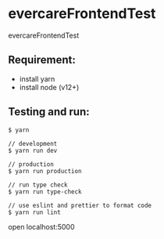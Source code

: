 # evercareFrontendTest

evercareFrontendTest

## Requirement:
 - install yarn
 - install node (v12+)

## Testing and run:
```
$ yarn

// development
$ yarn run dev

// production
$ yarn run production

// run type check
$ yarn run type-check

// use eslint and prettier to format code
$ yarn run lint
```

open localhost:5000